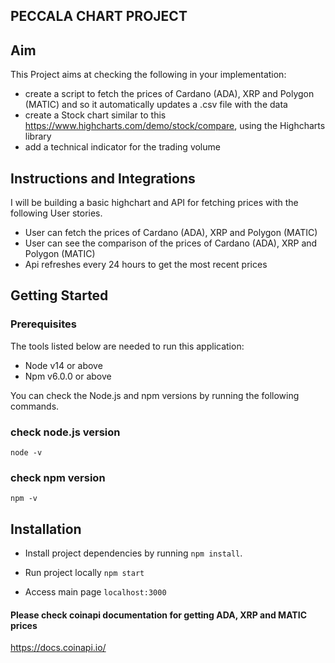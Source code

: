 ## PECCALA CHART PROJECT

## Aim

This Project aims at checking the following in your implementation:

- create a script to fetch the prices of Cardano (ADA), XRP and Polygon (MATIC) and so it automatically updates a .csv file with the data
- create a Stock chart similar to this https://www.highcharts.com/demo/stock/compare, using the Highcharts library
- add a technical indicator for the trading volume

## Instructions and Integrations

I will be building a basic highchart and API for fetching prices with the following User stories.

- User can fetch the prices of Cardano (ADA), XRP and Polygon (MATIC)
- User can see the comparison of the prices of Cardano (ADA), XRP and Polygon (MATIC)
- Api refreshes every 24 hours to get the most recent prices

## Getting Started

### Prerequisites

The tools listed below are needed to run this application:

- Node v14 or above
- Npm v6.0.0 or above

You can check the Node.js and npm versions by running the following commands.

### check node.js version

`node -v`

### check npm version

`npm -v`

## Installation

- Install project dependencies by running `npm install`.

- Run project locally `npm start`

- Access main page `localhost:3000`

#### Please check coinapi documentation for getting ADA, XRP and MATIC prices

https://docs.coinapi.io/
